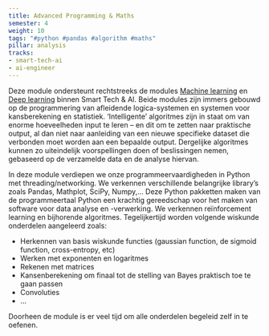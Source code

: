 ```yaml
---
title: Advanced Programming & Maths
semester: 4
weight: 10
tags: "#python #pandas #algorithm #maths"
pillar: analysis
tracks:
- smart-tech-ai
- ai-engineer
---
```


Deze module ondersteunt rechtstreeks de modules <a class="js-module-link" href="/programma/machine-learning/">Machine learning</a> en <a class="js-module-link" href="/programma/deep-learning/">Deep learning</a> binnen Smart Tech & AI. Beide modules zijn immers gebouwd op de programmering van afleidende logica-systemen en systemen voor kansberekening en statistiek. ‘Intelligente’ algoritmes zijn in staat om van enorme hoeveelheden input te leren – en dit om te zetten naar praktische output, al dan niet naar aanleiding van een nieuwe specifieke dataset die verbonden moet worden aan een bepaalde output. Dergelijke algoritmes kunnen zo uiteindelijk voorspellingen doen of beslissingen nemen, gebaseerd op de verzamelde data en de analyse hiervan.

In deze module verdiepen we onze programmeervaardigheden in Python met threading/networking. We verkennen verschillende belangrijke library’s zoals Pandas, Mathplot, SciPy, Numpy,… Deze Python pakketten maken van de programmeertaal Python een krachtig gereedschap voor het maken van software voor data analyse en -verwerking. We verkennen reïnforcement learning en bijhorende algoritmes.
Tegelijkertijd worden volgende wiskunde onderdelen aangeleerd zoals:

- Herkennen van basis wiskunde functies (gaussian function, de sigmoid function, cross-entropy, etc)
- Werken met exponenten en logaritmes 
- Rekenen met matrices 
- Kansenberekening om finaal tot de stelling van Bayes praktisch toe te gaan passen
- Convoluties
- ...

Doorheen de module is er veel tijd om alle onderdelen begeleid zelf in te oefenen. 
